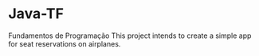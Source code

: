 # Java-TF
Fundamentos de Programação
This project intends to create a simple app for seat reservations on airplanes.
